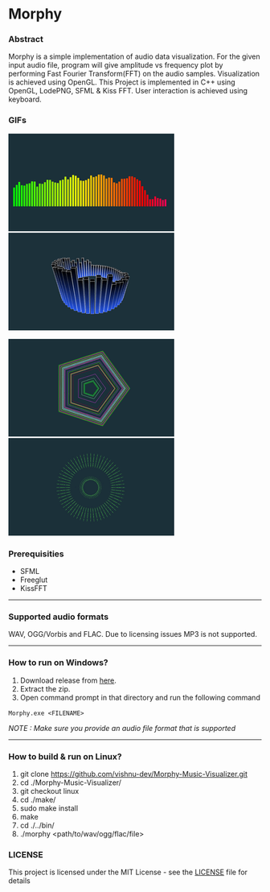 # Morphy

### Abstract
Morphy is a simple implementation of audio data visualization. For the given input audio file, program will give amplitude vs frequency plot by performing Fast Fourier Transform(FFT) on the audio samples. Visualization is achieved using OpenGL. This Project is implemented in C++ using OpenGL, LodePNG, SFML & Kiss FFT. User interaction is achieved using keyboard.

### GIFs
![Home Page](/assets/bars.gif)   ![Home Page](/assets/circle3d-2.gif)

![Home Page](/assets/color-pentagon.gif)   ![Home Page](/assets/particle-circle.gif)

### Prerequisities
* SFML
* Freeglut
* KissFFT

***

### Supported audio formats
WAV, OGG/Vorbis and FLAC. Due to licensing issues MP3 is not supported.

***

### How to run on Windows?
1. Download release from [here](https://github.com/vishnu-dev/Morphy/releases/latest).
2. Extract the zip.
3. Open command prompt in that directory and run the following command
```batch
Morphy.exe <FILENAME>
```
_NOTE : Make sure you provide an audio file format that is supported_ 

***

### How to build & run on Linux?
1. git clone https://github.com/vishnu-dev/Morphy-Music-Visualizer.git
2. cd ./Morphy-Music-Visualizer/
2. git checkout linux
3. cd ./make/
3. sudo make install
4. make
5. cd ./../bin/
6. ./morphy <path/to/wav/ogg/flac/file>


### LICENSE
This project is licensed under the MIT License - see the [LICENSE](LICENSE) file for details

